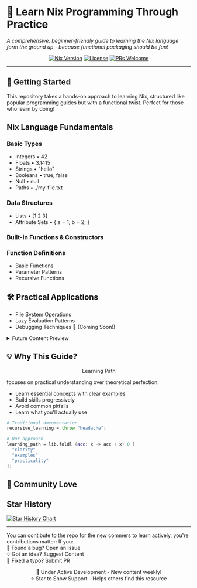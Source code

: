 # 🐧 Learn Nix Programming Through Practice

*A comprehensive, beginner-friendly guide to learning the Nix language  form the ground up - because functional packaging should be fun!*

<div align="center">

[![Nix Version](https://img.shields.io/badge/Nix-2.24.12-blue?logo=nixos&logoColor=white)](https://nixos.org)
[![License](https://img.shields.io/badge/License-MIT-green.svg)](LICENSE)
[![PRs Welcome](https://img.shields.io/badge/PRs-welcome-brightgreen.svg)](CONTRIBUTING.md)

</div>

---

## 🚀 Getting Started

This repository takes a hands-on approach to learning Nix, structured like popular programming guides but with a functional twist. Perfect for those who learn by doing!


## Nix Language Fundamentals

### Basic Types
- Integers • 42
- Floats • 3.1415
- Strings • "hello"
- Booleans • true, false
- Null • null
- Paths • ./my-file.txt

### Data Structures
- Lists • [1 2 3]
- Attribute Sets • { a = 1; b = 2; }

### Built-in Functions & Constructors

### Function Definitions
- Basic Functions
- Parameter Patterns
- Recursive Functions

## 🛠 Practical Applications
- File System Operations
- Lazy Evaluation Patterns
- Debugging Techniques 🐛 (Coming Soon!)

<details>
<summary>Future Content Preview</summary>

- Derivation Patterns
- NixOS Module System
- Advanced Package Composition
- Performance Optimization
- Real-world Project Templates
</details>

## 💡 Why This Guide?

<div align="center">
Learning Path
</div>

focuses on practical understanding over theoretical perfection:
- Learn essential concepts with clear examples
- Build skills progressively
- Avoid common pitfalls
- Learn what you'll actually use

```nix
# Traditional documentation
recursive_learning = throw "headache";

# Our approach
learning_path = lib.foldl (acc: x -> acc + x) 0 [
  "clarity"
  "examples"
  "practicality"
];
```

## 🌟 Community Love

## Star History

[![Star History Chart](https://api.star-history.com/svg?repos=SpitfireGG/learning-Nix-programming&type=Date)](https://www.star-history.com/#SpitfireGG/learning-Nix-programming&Date)


---

<p>You can contibute to the repo for the new commers to learn actively, you're contributions matter:
If you:</br>
🐛 Found a bug? Open an Issue</br>
💡 Got an idea? Suggest Content</br>
📝 Fixed a typo? Submit PR</br>
</p>

<div align="center">
🔧 Under Active Development - New content weekly!</br>
⭐ Star to Show Support - Helps others find this resource</br>
</div>

